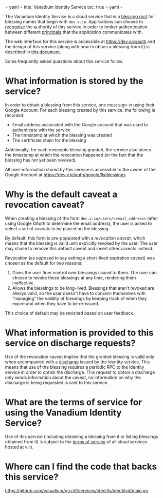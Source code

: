 = yaml =
title: Vanadium Identity Service
toc: true
= yaml =

The Vanadium Identity Service is a cloud service that is a [blessing root] for
blessing names that begin with `dev.v.io`. Applications can choose to
[recognize][blessing root] the authority of this service in order to broker
authentication between different [principals] that the application communicates
with.

The web interface for this service is accessible at https://dev.v.io/auth and
the design of this service (along with how to obtain a blessing from it) is
described in [this document][design-doc].

Some frequently asked questions about this service follow.

# What information is stored by the service?

In order to obtain a blessing from this service, one must sign-in using their
Google Account. For each blessing created by this service, the following is
recorded:

- Email address associated with the Google account that was used to
  authenticate with the service
- The timestamp at which the blessing was created
- The certificate chain for the blessing

Additionally, for each revocable blessing granted, the service also stores the
timestamp at which the revocation happened (or the fact that the blessing has
not yet been revoked).

All user-information stored by this service is accessible to the owner of the
Google Account at https://dev.v.io/auth/google/listblessings

# Why is the default caveat a revocation caveat?

When creating a blessing of the form `dev.v.io/users/<email_address>` (after
using Google OAuth to determine the email address), the user is asked to select
a set of caveats to be placed on the blessing.

By default, this form is pre-populated with a _revocation caveat_, which means
that the blessing is valid until explicitly revoked by the user. The user may
chose to remove this default caveat and insert other caveats instead.

Revocation (as opposed to say setting a short-lived expiration caveat) was chosen
as the default for two reasons:

1. Gives the user finer control over blessings issued to them.
   The user can choose to revoke these blessings at any time, rendering them
   ineffective.
2. Allows the blessings to be long-lived. Blessings that aren't revoked are
   always valid, so the user doesn't have to concern themselves with "managing"
   the validity of blessings by keeping track of when they expire and when they
   have to be re-issued.

This choice of default may be revisited based on user feedback.

# What information is provided to this service on discharge requests?

Use of the revocation caveat implies that the granted blessing is valid only
when accompanied with a [discharge] issued by the identity service. This means
that use of the blessing requires a periodic RPC to the identity service in
order to obtain the discharge. This request to obtain a discharge only
sends information about the caveat, no information on why the discharge is
being requested is sent to this service.

# What are the terms of service for using the Vanadium Identity Service?

Use of this service (including obtaining a blessing from it or listing
blessings obtained from it) is subject to the [terms of service] of all cloud
services hosted at v.io.

# Where can I find the code that backs this service?

https://github.com/vanadium/go.ref/services/identity/identityd/main.go

[blessing root]: ../glossary.html#blessing-root
[Vanadium Security Model]: ../concepts/security.html
[principals]: ../glossary.html#principal
[design-doc]: ../designdocs/identity-service.html
[terms of service]: ../tos.html
[discharge]: ../glossary.html#discharge
